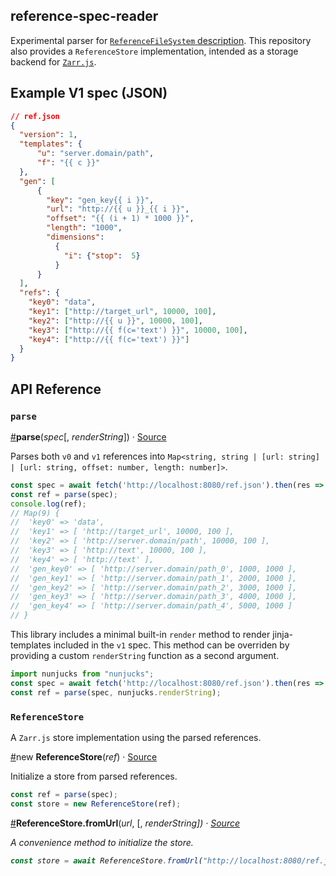 ## reference-spec-reader

Experimental parser for [`ReferenceFileSystem` description](https://github.com/intake/fsspec-reference-maker).
This repository also provides a `ReferenceStore` implementation, intended as a storage backend for
[`Zarr.js`](https://github.com/gzuidhof/zarr.js).

## Example V1 spec (JSON)

```json
// ref.json
{
  "version": 1,
  "templates": {
      "u": "server.domain/path",
      "f": "{{ c }}"
  },
  "gen": [
      {
        "key": "gen_key{{ i }}",
        "url": "http://{{ u }}_{{ i }}",
        "offset": "{{ (i + 1) * 1000 }}",
        "length": "1000",
        "dimensions": 
          {
            "i": {"stop":  5}
          }
      }   
  ],
  "refs": {
    "key0": "data",
    "key1": ["http://target_url", 10000, 100],
    "key2": ["http://{{ u }}", 10000, 100],
    "key3": ["http://{{ f(c='text') }}", 10000, 100],
    "key4": ["http://{{ f(c='text') }}"]
  }
}
```

## API Reference

### `parse`

<a name="parse" href="#parse">#</a><b>parse</b>(<i>spec</i>[, <i>renderString</i>]) · [Source](https://github.com/manzt/reference-spec-reader/blob/master/src/parse.js)

Parses both `v0` and `v1` references into `Map<string, string | [url: string] | [url: string, offset: number, length: number]>`.

```javascript
const spec = await fetch('http://localhost:8080/ref.json').then(res => res.json());
const ref = parse(spec);
console.log(ref);
// Map(9) {
//  'key0' => 'data',
//  'key1' => [ 'http://target_url', 10000, 100 ],
//  'key2' => [ 'http://server.domain/path', 10000, 100 ],
//  'key3' => [ 'http://text', 10000, 100 ],
//  'key4' => [ 'http://text' ],
//  'gen_key0' => [ 'http://server.domain/path_0', 1000, 1000 ],
//  'gen_key1' => [ 'http://server.domain/path_1', 2000, 1000 ],
//  'gen_key2' => [ 'http://server.domain/path_2', 3000, 1000 ],
//  'gen_key3' => [ 'http://server.domain/path_3', 4000, 1000 ],
//  'gen_key4' => [ 'http://server.domain/path_4', 5000, 1000 ]
// }
```

This library includes a minimal built-in `render` method to render jinja-templates included in the `v1` spec. 
This method can be overriden by providing a custom `renderString` function as a second argument.

```javascript
import nunjucks from "nunjucks";
const spec = await fetch('http://localhost:8080/ref.json').then(res => res.json());
const ref = parse(spec, nunjucks.renderString);
```

### `ReferenceStore`

A `Zarr.js` store implementation using the parsed references.

<a name="ReferenceStore" href="#ReferenceStore">#</a>new <b>ReferenceStore</b>(<i>ref</i>) · [Source](https://github.com/manzt/reference-spec-reader/blob/master/src/store.js)

Initialize a store from parsed references.

```javascript
const ref = parse(spec);
const store = new ReferenceStore(ref);
```

<a name="ReferenceStore" href="#ReferenceStore">#</a><b>ReferenceStore.fromUrl</b>(<i>url</i>, [, <i>renderString<i>]) · [Source](https://github.com/manzt/reference-spec-reader/blob/master/src/store.js)

A convenience method to initialize the store.

```javascript
const store = await ReferenceStore.fromUrl("http://localhost:8080/ref.json");
```